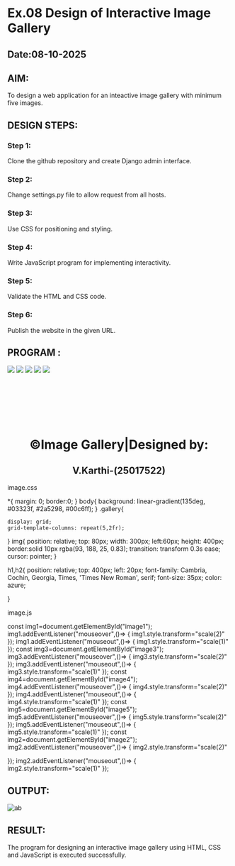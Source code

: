 # Ex.08 Design of Interactive Image Gallery
## Date:08-10-2025

## AIM:
To design a web application for an inteactive image gallery with minimum five images.

## DESIGN STEPS:

### Step 1:
Clone the github repository and create Django admin interface.

### Step 2:
Change settings.py file to allow request from all hosts.

### Step 3:
Use CSS for positioning and styling.

### Step 4:
Write JavaScript program for implementing interactivity.

### Step 5:
Validate the HTML and CSS code.

### Step 6:
Publish the website in the given URL.

## PROGRAM :
<html>
    <head>
        <title>Gallery</title>
        <link rel="stylesheet" href="image.css">
    </head>
    <body>
        <div class="gallery">
            <img src="image1.jpg" id="image1">
            <img src="image2.png" id="image2"> 
            <img src="image3.png" id="image3">
            <img src="image4.png" id="image4">
            <img src="image5.png" id="image5">
        </div>
        <br>
        <br>
        <br>
        <br>
        <br>
        <br>
        <h1 align="center">&copy;Image Gallery|Designed by:</h1>
        <h2 align="center">V.Karthi-(25017522)</h2>
        <script src="image.js"></script>
    </body>
</html>

image.css

*{
    margin: 0;
    border:0;
}
body{
    background: linear-gradient(135deg, #03323f, #2a5298, #00c6ff);
}
.gallery{
    
    display: grid;
    grid-template-columns: repeat(5,2fr);
}
img{
    position: relative;
    top: 80px;
    width: 300px;
    left:60px;
    height: 400px;
    border:solid 10px rgba(93, 188, 25, 0.83);
    transition: transform 0.3s ease;
    cursor: pointer;
}

h1,h2{
    position: relative; 
    top: 400px;
    left: 20px;
    font-family: Cambria, Cochin, Georgia, Times, 'Times New Roman', serif;
    font-size: 35px;
    color: azure;
    
}

image.js

const img1=document.getElementById("image1");
img1.addEventListener("mouseover",()=>
{
    img1.style.transform="scale(2)"
});
img1.addEventListener("mouseout",()=>
{
    img1.style.transform="scale(1)"
});
const img3=document.getElementById("image3");
img3.addEventListener("mouseover",()=>
{
    img3.style.transform="scale(2)"
});
img3.addEventListener("mouseout",()=>
{
    img3.style.transform="scale(1)"
});
const img4=document.getElementById("image4");
img4.addEventListener("mouseover",()=>
{
    img4.style.transform="scale(2)"
});
img4.addEventListener("mouseout",()=>
{
    img4.style.transform="scale(1)"
});
const img5=document.getElementById("image5");
img5.addEventListener("mouseover",()=>
{
    img5.style.transform="scale(2)"
});
img5.addEventListener("mouseout",()=>
{
    img5.style.transform="scale(1)"
});
const img2=document.getElementById("image2");
img2.addEventListener("mouseover",()=>
{
    img2.style.transform="scale(2)"

});
img2.addEventListener("mouseout",()=>
{
    img2.style.transform="scale(1)"
});
## OUTPUT:
![ab](https://github.com/user-attachments/assets/ced18f58-eb36-48d3-83f5-99e2ab0197ff)

## RESULT:
The program for designing an interactive image gallery using HTML, CSS and JavaScript is executed successfully.
